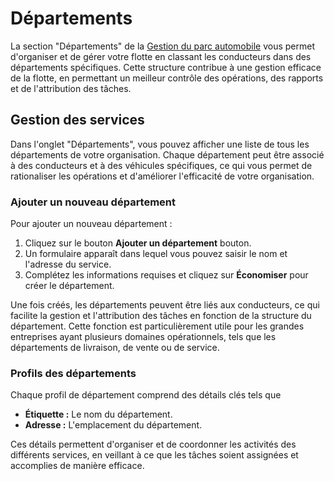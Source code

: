 # Départements

La section "Départements" de la [Gestion du parc automobile](../../guide-de-litilizateur/gestion-du-parc-automobile.md) vous permet d'organiser et de gérer votre flotte en classant les conducteurs dans des départements spécifiques. Cette structure contribue à une gestion efficace de la flotte, en permettant un meilleur contrôle des opérations, des rapports et de l'attribution des tâches.

## Gestion des services

Dans l'onglet "Départements", vous pouvez afficher une liste de tous les départements de votre organisation. Chaque département peut être associé à des conducteurs et à des véhicules spécifiques, ce qui vous permet de rationaliser les opérations et d'améliorer l'efficacité de votre organisation.

### Ajouter un nouveau département

Pour ajouter un nouveau département :

1. Cliquez sur le bouton **Ajouter un département** bouton.
2. Un formulaire apparaît dans lequel vous pouvez saisir le nom et l'adresse du service.
3. Complétez les informations requises et cliquez sur **Économiser** pour créer le département.

Une fois créés, les départements peuvent être liés aux conducteurs, ce qui facilite la gestion et l'attribution des tâches en fonction de la structure du département. Cette fonction est particulièrement utile pour les grandes entreprises ayant plusieurs domaines opérationnels, tels que les départements de livraison, de vente ou de service.

### Profils des départements

Chaque profil de département comprend des détails clés tels que

* **Étiquette :** Le nom du département.
* **Adresse :** L'emplacement du département.

Ces détails permettent d'organiser et de coordonner les activités des différents services, en veillant à ce que les tâches soient assignées et accomplies de manière efficace.
